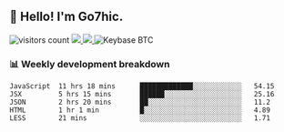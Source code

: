 ## 👋 Hello! I'm Go7hic.

 ![visitors count](https://visitors-by-url-pls-dont-use-this-in-your-repo.vercel.app/Go7hic-github-readme)
 <a href="https://twitter.com/Go7hic">
    <img src="https://img.shields.io/badge/-@Go7hic-1ca0f1?style=flat-square&labelColor=1ca0f1&logo=twitter&logoColor=white&link=https://twitter.com/Go7hic">
   <a/>
   <a href="mailto:gtfx0209@gmail.com">
    <img src="https://img.shields.io/badge/-gtfx0209@gmail.com-c14438?style=flat-square&logo=Gmail&logoColor=white&link=mailto:gtfx0209@gmail.com">
   <a/>
    ![Keybase BTC](https://img.shields.io/keybase/btc/Go7hic)
 <!--
🔭 I’m currently working
🌱 I’m currently learning
💬 Ask me about 
📫 How to reach me: 
⚡ Fun fact: 
-->
 <!--
![My Github Stats](https://github-readme-stats.vercel.app/api?username=Go7hic&show_icons=true&count_private=true)

-->

### 📊 Weekly development breakdown
<!--START_SECTION:waka-->
```text
JavaScript  11 hrs 18 mins      █████████████░░░░░░░░░░░░   54.15 
JSX         5 hrs 15 mins       ██████░░░░░░░░░░░░░░░░░░░   25.16 
JSON        2 hrs 20 mins       ██░░░░░░░░░░░░░░░░░░░░░░░   11.2 
HTML        1 hr 1 min          █░░░░░░░░░░░░░░░░░░░░░░░░   4.89 
LESS        21 mins             ░░░░░░░░░░░░░░░░░░░░░░░░░   1.71
```
<!--END_SECTION:waka-->

